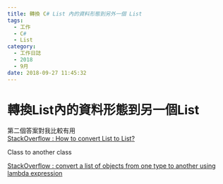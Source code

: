 ```yaml
---
title: 轉換 C# List 內的資料形態到另外一個 List
tags:
  - 工作
  - C#
  - List
category:
  - 工作日誌
  - 2018
  - 9月
date: 2018-09-27 11:45:32
---
```

# 轉換List內的資料形態到另一個List #

第二個答案對我比較有用  
[StackOverflow : How to convert List<string> to List<int>?](https://stackoverflow.com/questions/6201306/how-to-convert-liststring-to-listint)  

Class to another class  

[StackOverflow : convert a list of objects from one type to another using lambda expression](https://stackoverflow.com/questions/1909268/convert-a-list-of-objects-from-one-type-to-another-using-lambda-expression)  